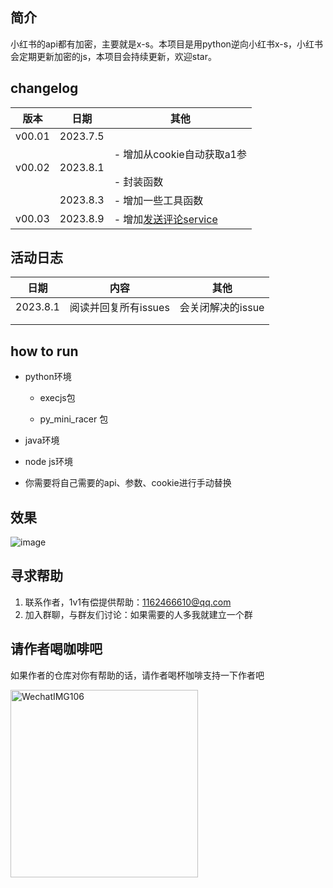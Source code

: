 ## 简介
小红书的api都有加密，主要就是x-s。本项目是用python逆向小红书x-s，小红书会定期更新加密的js，本项目会持续更新，欢迎star。

## changelog

| 版本     | 日期       | 其他                                   |
| ------ | -------- | ------------------------------------ |
| v00.01 | 2023.7.5 |                                      |
| v00.02 | 2023.8.1 | - 增加从cookie自动获取a1参<br/>  <br/>- 封装函数 |
|        |  2023.8.3 | - 增加一些工具函数                  |
|  v00.03      |  2023.8.9 | - 增加[发送评论service](https://github.com/wang-zhiyang/xhscrawl/blob/main/service/comment.md)                   |

## 活动日志
| 日期  | 内容  | 其他  |
| --- | --- | --- |
| 2023.8.1 | 阅读并回复所有issues |  会关闭解决的issue   |
|     |     |     |
|     |     |     |

## how to run

- python环境
  
  - execjs包
    
  - py_mini_racer 包
    
- java环境
  
- node js环境
  
- 你需要将自己需要的api、参数、cookie进行手动替换
  

## 效果
![image](https://github.com/wang-zhiyang/xhscrawl/assets/55040284/45c9d9cb-4017-4c47-81a5-2e896ca65ed7)

## 寻求帮助
  1. 联系作者，1v1有偿提供帮助：1162466610@qq.com
  2. 加入群聊，与群友们讨论：如果需要的人多我就建立一个群


## 请作者喝咖啡吧
如果作者的仓库对你有帮助的话，请作者喝杯咖啡支持一下作者吧

<img title="" src="https://github.com/wang-zhiyang/xhscrawl/assets/55040284/89bb6534-5e74-44bb-b728-dc771fe9f2b1" alt="WechatIMG106" width="300">
